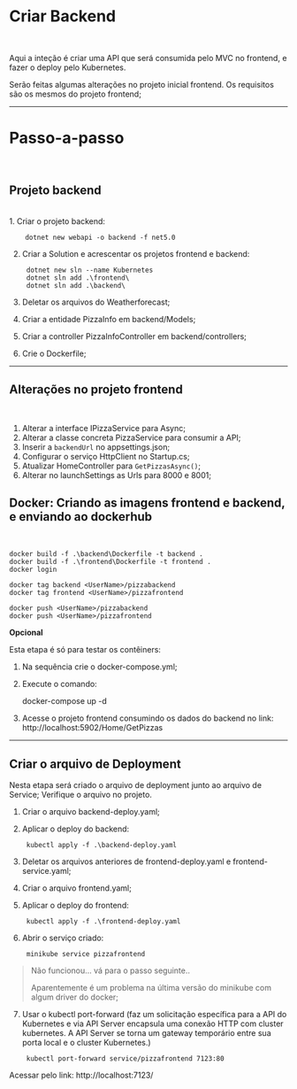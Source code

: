 # Criar Backend 
<br>

Aqui a inteção é criar uma API que será consumida pelo MVC no frontend, e fazer o deploy pelo Kubernetes. 

Serão feitas algumas alterações no projeto inicial frontend. Os requisitos são os mesmos do projeto frontend;

----

# Passo-a-passo
<br>

## Projeto backend
<br>
1. Criar o projeto backend:

        dotnet new webapi -o backend -f net5.0

2. Criar a Solution e acrescentar os projetos frontend e backend:

        dotnet new sln --name Kubernetes
        dotnet sln add .\frontend\
        dotnet sln add .\backend\

3. Deletar os arquivos do Weatherforecast;
4. Criar a entidade PizzaInfo em backend/Models;
5. Criar a controller PizzaInfoController em backend/controllers;
6. Crie o Dockerfile;

----

## Alterações no projeto frontend
<br>

1. Alterar a interface IPizzaService para Async;
2. Alterar a classe concreta PizzaService para consumir a API;
3. Inserir a `backendUrl` no appsettings.json;
4. Configurar o serviço HttpClient no Startup.cs;
5. Atualizar HomeController para `GetPizzasAsync()`;
6. Alterar no launchSettings as Urls para 8000 e 8001;
   
## Docker: Criando as imagens frontend e backend, e enviando ao dockerhub
<br>

    docker build -f .\backend\Dockerfile -t backend .
    docker build -f .\frontend\Dockerfile -t frontend .
    docker login

    docker tag backend <UserName>/pizzabackend
    docker tag frontend <UserName>/pizzafrontend

    docker push <UserName>/pizzabackend
    docker push <UserName>/pizzafrontend
   
**Opcional**

Esta etapa é só para testar os contêiners:

1. Na sequência crie o docker-compose.yml;
2. Execute o comando:

    docker-compose up -d

3. Acesse o projeto frontend consumindo os dados do backend no link:
   http://localhost:5902/Home/GetPizzas

---

## Criar o arquivo de Deployment

Nesta etapa será criado o arquivo de deployment junto ao arquivo de Service;
Verifique o arquivo no projeto.

1. Criar o arquivo backend-deploy.yaml;
2. Aplicar o deploy do backend:

        kubectl apply -f .\backend-deploy.yaml

3. Deletar os arquivos anteriores de frontend-deploy.yaml e frontend-service.yaml;
4. Criar o arquivo frontend.yaml;
5. Aplicar o deploy do frontend:

        kubectl apply -f .\frontend-deploy.yaml

6. Abrir o serviço criado:  

        minikube service pizzafrontend

>Não funcionou... vá para o passo seguinte..
>
>Aparentemente é um problema na última versão do minikube com algum driver do docker;

7. Usar o kubectl port-forward (faz um solicitação específica para a API do Kubernetes e via API Server encapsula uma conexão HTTP com cluster kubernetes. A API Server se torna um gateway temporário entre sua porta local e o cluster Kubernetes.)

        kubectl port-forward service/pizzafrontend 7123:80

Acessar pelo link: http://localhost:7123/